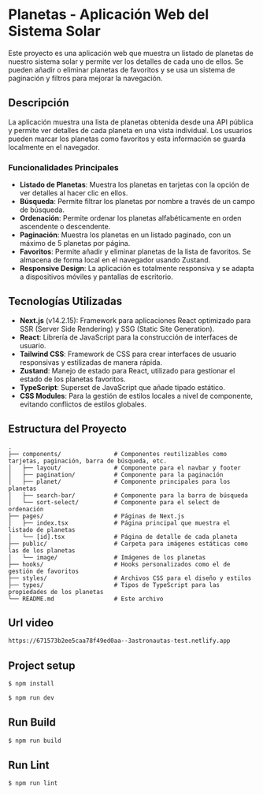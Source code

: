 # Planetas - Aplicación Web del Sistema Solar

Este proyecto es una aplicación web que muestra un listado de planetas de nuestro sistema solar y permite ver los detalles de cada uno de ellos. Se pueden añadir o eliminar planetas de favoritos y se usa un sistema de paginación y filtros para mejorar la navegación.

## Descripción

La aplicación muestra una lista de planetas obtenida desde una API pública y permite ver detalles de cada planeta en una vista individual. Los usuarios pueden marcar los planetas como favoritos y esta información se guarda localmente en el navegador.

### Funcionalidades Principales

- **Listado de Planetas**: Muestra los planetas en tarjetas con la opción de ver detalles al hacer clic en ellos.
- **Búsqueda**: Permite filtrar los planetas por nombre a través de un campo de búsqueda.
- **Ordenación**: Permite ordenar los planetas alfabéticamente en orden ascendente o descendente.
- **Paginación**: Muestra los planetas en un listado paginado, con un máximo de 5 planetas por página.
- **Favoritos**: Permite añadir y eliminar planetas de la lista de favoritos. Se almacena de forma local en el navegador usando Zustand.
- **Responsive Design**: La aplicación es totalmente responsiva y se adapta a dispositivos móviles y pantallas de escritorio.

## Tecnologías Utilizadas

- **Next.js** (v14.2.15): Framework para aplicaciones React optimizado para SSR (Server Side Rendering) y SSG (Static Site Generation).
- **React**: Librería de JavaScript para la construcción de interfaces de usuario.
- **Tailwind CSS**: Framework de CSS para crear interfaces de usuario responsivas y estilizadas de manera rápida.
- **Zustand**: Manejo de estado para React, utilizado para gestionar el estado de los planetas favoritos.
- **TypeScript**: Superset de JavaScript que añade tipado estático.
- **CSS Modules**: Para la gestión de estilos locales a nivel de componente, evitando conflictos de estilos globales.

## Estructura del Proyecto

```plaintext
.
├── components/               # Componentes reutilizables como tarjetas, paginación, barra de búsqueda, etc.
│   ├── layout/               # Componente para el navbar y footer
│   ├── pagination/           # Componente para la paginación
│   ├── planet/               # Componente principales para los planetas
│   ├── search-bar/           # Componente para la barra de búsqueda
│   └── sort-select/          # Componente para el select de ordenación
├── pages/                    # Páginas de Next.js
│   ├── index.tsx             # Página principal que muestra el listado de planetas
│   └── [id].tsx              # Página de detalle de cada planeta
├── public/                   # Carpeta para imágenes estáticas como las de los planetas
│   └── image/                # Imágenes de los planetas
├── hooks/                    # Hooks personalizados como el de gestión de favoritos
├── styles/                   # Archivos CSS para el diseño y estilos
├── types/                    # Tipos de TypeScript para las propiedades de los planetas
└── README.md                 # Este archivo
```

## Url video

```bash
https://671573b2ee5caa78f49ed0aa--3astronautas-test.netlify.app
```

## Project setup

```bash
$ npm install

$ npm run dev
```

## Run Build

```bash
$ npm run build
```

## Run Lint

```bash
$ npm run lint
```
